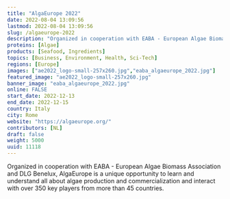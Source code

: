 ```yaml
---
title: "AlgaEurope 2022"
date: 2022-08-04 13:09:56
lastmod: 2022-08-04 13:09:56
slug: /algaeurope-2022
description: "Organized in cooperation with EABA - European Algae Biomass Association and DLG Benelux, AlgaEurope is a unique opportunity to learn and understand all about algae production and commercialization and interact with over 350 key players from more than 45 countries."
proteins: [Algae]
products: [Seafood, Ingredients]
topics: [Business, Environment, Health, Sci-Tech]
regions: [Europe]
images: ["ae2022_logo-small-257x260.jpg","eaba_algaeurope_2022.jpg"]
featured_image: "ae2022_logo-small-257x260.jpg"
banner_image: "eaba_algaeurope_2022.jpg"
online: FALSE
start_date: 2022-12-13
end_date: 2022-12-15
country: Italy
city: Rome
website: "https://algaeurope.org/"
contributors: [NL]
draft: false
weight: 5000
uuid: 11118
---
```

Organized in cooperation with EABA - European Algae Biomass Association
and DLG Benelux, AlgaEurope is a unique opportunity to learn and
understand all about algae production and commercialization and interact
with over 350 key players from more than 45 countries.
